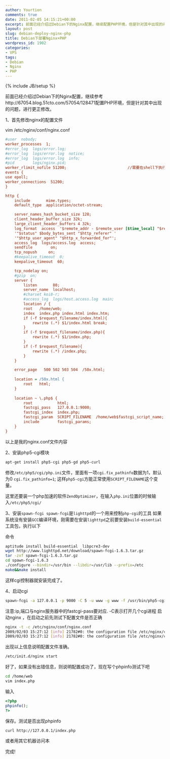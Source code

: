 ```yaml
---
author: Yourtion
comments: true
date: 2011-02-05 14:15:21+00:00
excerpt: 前面已经介绍过Debian下的Nginx配置，继续配置PHP环境，但是针对其中出现的问题，进行更正修改。
layout: post
slug: debian-deploy-nginx-php
title: Debian下部署Nginx+PHP
wordpress_id: 1902
categories:
- VPS
tags:
- Debian
- Nginx
- PHP
---
```

{% include JB/setup %}

前面已经介绍过Debian下的Nginx配置，继续参考http://67054.blog.51cto.com/57054/128471配置PHP环境，但是针对其中出现的问题，进行更正修改。

1、首先修改nginx的配置文件

vim /etc/nginx/conf/nginx.conf

```ini
#user  nobody;
worker_processes  1;
#error_log  logs/error.log;
#error_log  logs/error.log  notice;
#error_log  logs/error.log  info;
#pid        logs/nginx.pid;
worker_rlimit_nofile 51200;                           //需要在shell下执行ulimit  -SHn  512 00
events {
use epoll;
worker_connections  51200;
}

http {
	include       mime.types;
	default_type  application/octet-stream;

	server_names_hash_bucket_size 128;
	client_header_buffer_size 32k;
	large_client_header_buffers 4 32k;
	log_format  access  '$remote_addr - $remote_user [$time_local] "$request" '
	'"$status" $body_bytes_sent "$http_referer" '
	'"$http_user_agent" "$http_x_forwarded_for"';
	access_log  logs/access.log  access;
	sendfile        on;
	tcp_nopush     on;
	#keepalive_timeout  0;
	keepalive_timeout  60;

	tcp_nodelay on;
	#gzip  on;
	server {
		listen       80;
		server_name  localhost;
		#charset koi8-r;
		#access_log  logs/host.access.log  main;
		location / {
		root   /home/web;
		index  index.php index.html index.htm;
		if (-f $request_filename/index.html){
			rewrite (.*) $1/index.html break;
		}
		if (-f $request_filename/index.php){
			rewrite (.*) $1/index.php;
		}
		if (-f $request_filename){
			rewrite (.*) /index.php;
		}
	}

	error_page   500 502 503 504  /50x.html;
	
	location = /50x.html {
		root   html;
	}
	
	location ~ \.php$ {
		root           html;
		fastcgi_pass   127.0.0.1:9000;
		fastcgi_index  index.php;
		fastcgi_param  SCRIPT_FILENAME  /home/web$fastcgi_script_name;    //home/web 为php网站的目录
		include        fastcgi_params;
	}
}
```


以上是我的nginx.conf文件内容

2、安装php5-cgi模块

```bash
apt-get install php5-cgi php5-gd php5-curl
```

修改```/etc/php5/cgi/php.ini```文件，里面有一项```cgi.fix_pathinfo```数据为1，默认为0 ```cgi.fix_pathinfo=1```; 这样```php5-cgi```方能正常使用```SCRIPT_FILENAME```这个变量。

这里还要装一个php加速的软件```ZendOptimizer```，在输入```php.ini```位置的时候输入```/etc/php5/cgi/```


3、安装```spawn-fcgi spawn-fcgi```是```lighttpd```的一个用来控制```php-cgi```的工具
如果系统没有安装```GCC```编译环境，刚需要在安装```lighttpd```之前要安装```build-essential```工具包，执行以下

命令

```bash
aptitude install build-essential  libpcre3-dev
wget http://www.lighttpd.net/download/spawn-fcgi-1.6.3.tar.gz
tar -zxf spawn-fcgi-1.6.3.tar.gz
cd spawn-fcgi-1.6.3
./configure --bindir=/usr/bin --libdir=/usr/lib --prefix=/etc
make&&make install
```

这样cgi控制器就安装完成了。

4、启动cgi

```bash
spawn-fcgi -a 127.0.0.1 -p 9000 -C 5 -u www -g www -f /usr/bin/php5-cgi
```

注意:ip,端口与nginx服务器中的fastcgi-pass要对应. -C表示打开几个cgi进程
启动nginx ，在启动之前先测试下配置文件是否正确

```bash
nginx -t -c /etc/nginx/conf/nginx.conf
2009/02/03 15:27:12 [info] 21782#0: the configuration file /etc/nginx/conf/nginx.conf syntax is ok
2009/02/03 15:27:12 [info] 21782#0: the configuration file /etc/nginx/conf/nginx.conf was tested successfully
```

出现以上信息说明配置文件准确。

```bash
/etc/init.d/nginx start
```

好了，如果没有出错信息，则说明配置成功了，现在写个phpinfo测试下吧

```bash
cd /home/web
vim index.php
```

输入

```php
<?php
phpinfo();
?>
```

保存。测试是否出现phpinfo

```
curl http://127.0.0.1/index.php
```

或者用其它机器访问本

完成!
